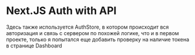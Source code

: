 # Next.JS Auth with API

Здесь также используется AuthStore, в котором происходит вся авторизация и связь с сервером по похожей логике, что и в первом проекте, только я попытался еще добавить проверку на наличие токена в странице Dashboard



